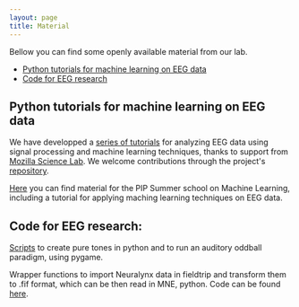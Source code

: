 ```yaml
---
layout: page
title: Material
---
```


Bellow you can find some openly available material from our lab.
* [Python tutorials for machine learning on EEG data](#python-tutorials-for-machine-learning-on-eeg-data)
* [Code for EEG research](#code-for-eeg-research)

## Python tutorials for machine learning on EEG data
We have developped a [series of tutorials](https://aath0.github.io/AlgorithmsNeuroscience/) for analyzing EEG data using signal processing and machine learning techniques, thanks to support from [Mozilla Science Lab](https://wiki.mozilla.org/ScienceLab). We welcome contributions through the project's [repository](https://github.com/aath0/AlgorithmsNeuroscience).

[Here](https://github.com/aath0/PIP_SummerSchoolML) you can find material for the PIP Summer school on Machine Learning, including a tutorial for applying maching learning techniques on EEG data.

## Code for EEG research:
[Scripts](https://github.com/aath0/AuditoryOddball) to create pure tones in python and to run an auditory oddball paradigm, using pygame.

Wrapper functions to import Neuralynx data in fieldtrip and transform them to .fif format, which can be then read in MNE, python. Code can be found [here](https://github.com/aath0/EEG_Neuralynx2Fieldtrip2MNE).
